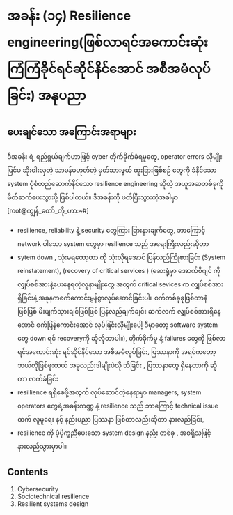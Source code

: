# အခန်း (၁၄) Resilience engineering(ဖြစ်လာရင်အကောင်းဆုံး ကြံကြံခိုင်ရင်ဆိုင်နိင်အောင် အစီအမံလုပ်ခြင်း) အနုပညာ
## ပေးချင်သော အကြောင်းအရာများ
ဒီအခန်း ရဲ့ ရည်ရွယ်ချက်ဟာဖြင့် cyber တိုက်ခိုက်ခံရမူတွေ, operator errors လိုမျိုး ပြင်ပ ဆိုးဝါးလှတဲ့ သာမန်မဟုတ်တဲ့ မှတ်သားဖွယ် ထူးခြားဖြစ်စဉ် တွေကို ခံနိင်သော system  ပုံစံတည်ဆောက်နိင်သော resilience engineering ဆိုတဲ့ အယူအဆတစ်ခုကို မိတ်ဆက်ပေးသွားဖို့ ဖြစ်ပါတယ်။
ဒီအခန်းကို ဖတ်ပြီးသွားတဲ့အခါမှာ [root@ကျွန်_တော်_တို_ဟာ:~#]


- resilience, reliability နဲ့ security တွေကြား ခြားနားချက်တွေ, 
ဘာကြောင့် network ပါသော system တွေမှာ resilience သည် အရေးကြီးလည်းဆိုတာ
- sytem down , သုံးမရတော့တာ ကို သုံးလိုရအောင် ပြန်လည်ကြိုစားခြင်း (System reinstatement), (recovery of critical services ) (ဆေးရုံမှာ အောက်စီဂျင် ကို လျှပ်စစ်အားနဲ့ပေးနေရတဲ့လူနာမျိုးတွေ အတွက် critical sevices က လျှပ်စစ်အားရှိခြင်းနဲ့ အခုနကစက်ကောင်းမွန်စွာလုပ်ဆောင်ခြင်းပါ။ စက်တစ်ခုခုဖြစ်တာနဲံဖြစ်ဖြစ် မိးပျက်သွားချင်ဖြစ်ဖြစ် ပြန်လည်ချက်ချင်း ဆက်လက် လျှပ်စစ်အားရှိနေအောင် စက်ပြန်ကောင်းအောင် လုပ်ခြင်းလိုမျိုးပေါ့ ဒီမှာတော့ software system တွေ ‌down ရင် recoveryကို ဆိုလိုတာပါ။), တိုက်ခိုက်မူ နဲ့ failures တွေကို ဖြစ်လာရင်အကောင်းဆုံး
ရင်ဆိုင်နိင်သော အစီအမံလုပ်ခြင်း, ပြဿနာကို အရင်ကတော့ ဘယ်လိုဖြစ်ဖူးတယ် အခုလည်းဒါမျိုးပဲလို သိခြင်း , ပြဿနာတွေ ရှိနေတာကို ဆိုတာ လက်ခံခြင်း
- resillience ရရှိစေဖို့အတွက် လုပ်ဆောင်တဲ့နေရာမှာ
managers, system operators တွေရဲ့အခန်းကဏ္ဏ နဲ့
 resilience သည် ဘာကြောင့် technical issue ထက် လူမူရေး နင့် နည်းပညာ ပြဿနာ ဖြစ်တာလည်းဆိုတာ နားလည်ခြင်း,
- resilience ကို ပံ့ပိုကူညီပေးသော system design နည်း တစ်ခု ,
အစရှိသဖြင့် နားလည်သွားမှာပါ။

## Contents
1.  Cybersecurity
2.  Sociotechnical resilience
3.  Resilient systems design
